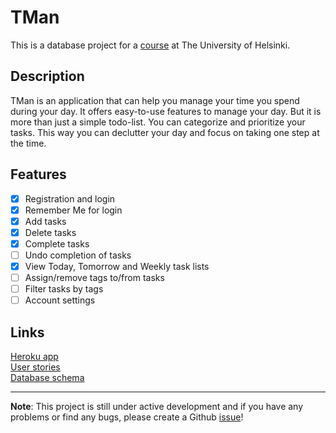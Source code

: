 # TMan
This is a database project for a [course](https://materiaalit.github.io/tsoha-18/) at The University of Helsinki.

## Description
TMan is an application that can help you manage your time you spend during your day. It offers 
easy-to-use features to manage your day. But it is more than just a simple todo-list. You can categorize 
and prioritize your tasks. This way you can declutter your day and focus on taking one 
step at the time.

## Features
- [x] Registration and login
- [x] Remember Me for login
- [x] Add tasks
- [x] Delete tasks
- [x] Complete tasks
- [ ] Undo completion of tasks
- [x] View Today, Tomorrow and Weekly task lists
- [ ] Assign/remove tags to/from tasks
- [ ] Filter tasks by tags
- [ ] Account settings

## Links
[Heroku app](https://tsoha-tman.herokuapp.com)  
[User stories](docs/user-stories.md)  
[Database schema](docs/img/db-schema.png)  

---

**Note**: This project is still under active development and if you have any problems or find any
bugs, please create a Github [issue](https://github.com/doc97/tman/issues)!
